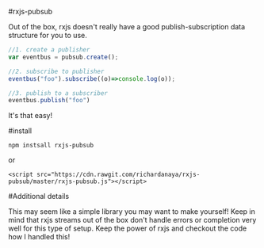 #rxjs-pubsub

Out of the box, rxjs doesn't really have a good publish-subscription data structure for you to use.

```javascript
//1. create a publisher
var eventbus = pubsub.create();

//2. subscribe to publisher
eventbus("foo").subscribe((o)=>console.log(o));

//3. publish to a subscriber
eventbus.publish("foo")
```

It's that easy!

#install

```
npm instsall rxjs-pubsub
```

or

```
<script src="https://cdn.rawgit.com/richardanaya/rxjs-pubsub/master/rxjs-pubsub.js"></script>
```

#Additional details

This may seem like a simple library you may want to make yourself! Keep in mind that rxjs streams out of the box don't handle errors or completion very well for this type of setup. Keep the power of rxjs and checkout the code how I handled this!
